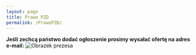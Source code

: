 ```yaml
---
layout: page
title: Prawo PZD
permalink: /PrawoPZD/
---
```

**Jeśli zechcą państwo dodać ogłoszenie prosimy wysałać ofertę na adres e-mail:**
![Obrazek prezesa](https://magnetofield.github.io/ROD/assets/rodoskart.png)
